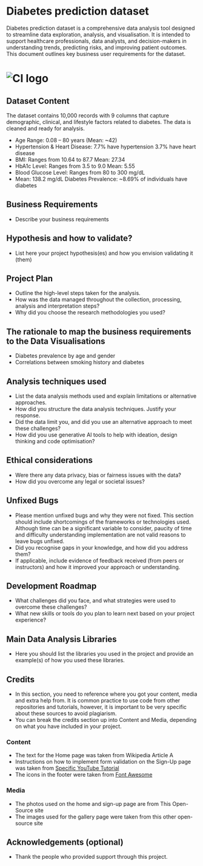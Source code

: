 # Diabetes prediction dataset

Diabetes prediction dataset is a comprehensive data analysis tool designed to streamline data exploration, analysis, and visualisation. It is intended to support healthcare professionals, data analysts, and decision-makers in understanding trends, predicting risks, and improving patient outcomes. This document outlines key business user requirements for the dataset.

# ![CI logo](https://codeinstitute.s3.amazonaws.com/fullstack/ci_logo_small.png)


## Dataset Content
The dataset contains 10,000 records with 9 columns that capture demographic, clinical, and lifestyle factors related to diabetes. The data is cleaned and ready for analysis.
* Age Range: 0.08 – 80 years (Mean: ~42)
* Hypertension & Heart Disease:
7.7% have hypertension
3.7% have heart disease
* BMI:
Ranges from 10.64 to 87.7
Mean: 27.34
* HbA1c Level:
Ranges from 3.5 to 9.0
Mean: 5.55
* Blood Glucose Level:
Ranges from 80 to 300 mg/dL
* Mean: 138.2 mg/dL
Diabetes Prevalence: ~8.69% of individuals have diabetes


## Business Requirements
* Describe your business requirements


## Hypothesis and how to validate?
* List here your project hypothesis(es) and how you envision validating it (them) 

## Project Plan
* Outline the high-level steps taken for the analysis.
* How was the data managed throughout the collection, processing, analysis and interpretation steps?
* Why did you choose the research methodologies you used?

## The rationale to map the business requirements to the Data Visualisations
* Diabetes prevalence by age and gender
* Correlations between smoking history and diabetes

## Analysis techniques used
* List the data analysis methods used and explain limitations or alternative approaches.
* How did you structure the data analysis techniques. Justify your response.
* Did the data limit you, and did you use an alternative approach to meet these challenges?
* How did you use generative AI tools to help with ideation, design thinking and code optimisation?

## Ethical considerations
* Were there any data privacy, bias or fairness issues with the data?
* How did you overcome any legal or societal issues?

## Unfixed Bugs
* Please mention unfixed bugs and why they were not fixed. This section should include shortcomings of the frameworks or technologies used. Although time can be a significant variable to consider, paucity of time and difficulty understanding implementation are not valid reasons to leave bugs unfixed.
* Did you recognise gaps in your knowledge, and how did you address them?
* If applicable, include evidence of feedback received (from peers or instructors) and how it improved your approach or understanding.

## Development Roadmap
* What challenges did you face, and what strategies were used to overcome these challenges?
* What new skills or tools do you plan to learn next based on your project experience? 

## Main Data Analysis Libraries
* Here you should list the libraries you used in the project and provide an example(s) of how you used these libraries.

## Credits 

* In this section, you need to reference where you got your content, media and extra help from. It is common practice to use code from other repositories and tutorials, however, it is important to be very specific about these sources to avoid plagiarism. 
* You can break the credits section up into Content and Media, depending on what you have included in your project. 

### Content 

- The text for the Home page was taken from Wikipedia Article A
- Instructions on how to implement form validation on the Sign-Up page was taken from [Specific YouTube Tutorial](https://www.youtube.com/)
- The icons in the footer were taken from [Font Awesome](https://fontawesome.com/)

### Media

- The photos used on the home and sign-up page are from This Open-Source site
- The images used for the gallery page were taken from this other open-source site



## Acknowledgements (optional)
* Thank the people who provided support through this project.